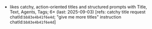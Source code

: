 - likes catchy, action-oriented titles and structured prompts with Title, Text, Agents, Tags; 6× (last: 2025-09-03) [refs: catchy title request chatId:`bb83e4b41f6e4d`; "give me more titles" instruction chatId:`bb83e4b41f6e4d`]
